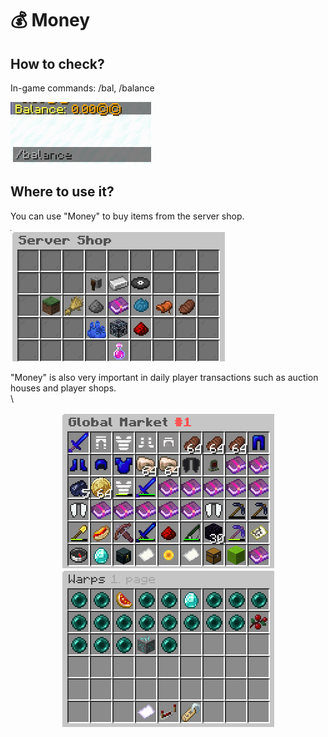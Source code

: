 # 💰 Money

## How to check?

In-game commands: /bal, /balance

![](<../../.gitbook/assets/image (162).png>)

## Where to use it?

You can use "Money" to buy items from the server shop.



![GUI of Server Shop (/shop)](<../../.gitbook/assets/image (172).png>)

"Money" is also very important in daily player transactions such as auction houses and player shops.\
\


<div align="center">

<img src="../../.gitbook/assets/image (152) (1).png" alt="Server Auction House (/ah)">

</div>

<div align="center">

<img src="../../.gitbook/assets/image (20) (1).png" alt="Player Shop Warp GUI (/pw)">

</div>
